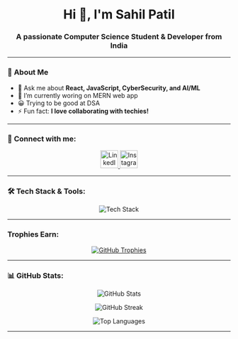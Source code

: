 <h1 align="center">Hi 👋, I'm Sahil Patil</h1>
<h3 align="center">A passionate Computer Science Student & Developer from India</h3>

--- 

### 🚀 **About Me**
- 💬 Ask me about **React, JavaScript, CyberSecurity, and AI/ML**
- 🌱 I’m currently woring on MERN web app
- 😀 Trying to be good at DSA
- ⚡ Fun fact: **I love collaborating with techies!**

---

### 📲 **Connect with me:**
<p align="center">
  <a href="https://www.linkedin.com/in/sahil-patil-2a1b71255/" target="_blank">
    <img src="https://raw.githubusercontent.com/rahuldkjain/github-profile-readme-generator/master/src/images/icons/Social/linked-in-alt.svg" alt="LinkedIn" height="40" width="40" />
  </a>
  <a href="https://www.instagram.com/__sahil__0305/" target="_blank">
    <img src="https://raw.githubusercontent.com/rahuldkjain/github-profile-readme-generator/master/src/images/icons/Social/instagram.svg" alt="Instagram" height="40" width="40" />
  </a>
</p>

---

### 🛠 **Tech Stack & Tools:**
<p align="center">
  <img src="https://skillicons.dev/icons?i=react,js,ts,html,css,bootstrap,java,cpp,python,express,nodejs,mongodb,mysql,aws,azure,nginx,docker,kubernetes,pytorch,tensorflow&perline=6" alt="Tech Stack" />
</p>

---

### **Trophies Earn:**
<p align="center">
  <a href="https://github.com/ryo-ma/github-profile-trophy">
    <img src="https://github-profile-trophy.vercel.app/?username=sahil352005&theme=onedark&no-frame=true&margin-w=12" alt="GitHub Trophies" />
  </a>
</p>

---

### 📊 **GitHub Stats:**
<p align="center">
 <img src="https://github-readme-stats.vercel.app/api?username=sahil352005&show_icons=true&theme=radical&cache_seconds=86400" alt="GitHub Stats" />
</p>
<p align="center">
  <img src="https://github-readme-streak-stats.herokuapp.com/?user=sahil352005&theme=radical" alt="GitHub Streak" />
</p>
<p align="center">
  <img src="https://github-readme-stats.vercel.app/api/top-langs/?username=sahil352005&layout=compact&theme=radical" alt="Top Languages" />
</p>

---

